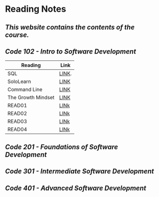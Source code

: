 # **Reading Notes**
## *This website contains the contents of the course.*
## *Code 102 - Intro to Software Development*


 | Reading  | Link |
| ------------- | ------------- |
| SQL  | [LINK](https://github.com/hind-hb/reading-notes/blob/main/sql.md).
|SoloLearn  | [LINK](https://github.com/hind-hb/reading-notes/blob/main/SoloLearn.md)  |
| Command Line  |[LINK](https://github.com/hind-hb/reading-notes/blob/main/Command%20file.md)  |
| The Growth Mindset |[LINK](https://github.com/hind-hb/reading-notes/blob/main/The%20Growth%20Mindset.md)  |
| READ01  |[LINk](https://github.com/hind-hb/reading-notes/blob/main/Read01.md)  |
| READ02  |[LINk](https://github.com/hind-hb/reading-notes/blob/main/Read02.md)  |
| READ03  |[LINk](https://github.com/hind-hb/reading-notes/blob/main/Read03.md)  |
| READ04  |[LINk](https://github.com/hind-hb/reading-notes/blob/main/Read04.md)  |



## *Code 201 - Foundations of Software Development*

## *Code 301 - Intermediate Software Development*

## *Code 401 - Advanced Software Development*
